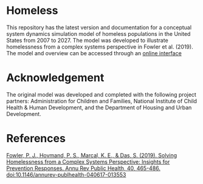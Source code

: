 # Homeless

This repository has the latest version and documentation for a conceptual system dynamics simulation model of homeless populations in the United States from 2007 to 2027. The model was developed to illustrate homelessness from a complex systems perspective in Fowler et al. (2019). The model and overview can be accessed through an [online interface](https://socialsystemdesignlab.wustl.edu/items/homelessness-and-complex-systems/)

# Acknowledgement

The original model was developed and completed with the following project partners: Administration for Children and Families, National Institute of Child Health & Human Development, and the Department of Housing and Urban Development. 

# References 

[Fowler, P. J., Hovmand, P. S., Marcal, K. E., & Das, S. (2019). Solving Homelessness from a Complex Systems Perspective: Insights for Prevention Responses. Annu Rev Public Health, 40, 465-486. doi:10.1146/annurev-publhealth-040617-013553](https://www.annualreviews.org/doi/10.1146/annurev-publhealth-040617-013553)
